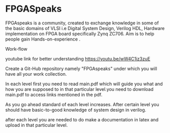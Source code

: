 # FPGASpeaks
FPGAspeaks is a community, created to exchange knowledge in some of the basic domains of VLSI i.e Digital System Design, Verilog HDL, Hardware implementation on FPGA board specifically  Zynq ZC706. Aim is to help people gain Hands-on-experience .

Work-flow

youtube link for better understanding https://youtu.be/wW4C1iz3zuE

Create a Git-Hub repository namely "FPGAspeaks" under which you will have all your work collection.

In each level first you need to read main.pdf which will guide you what and how you are supposed to in that particular level.you need to download main.pdf to access links mentioned in the pdf.

As you go ahead standard of each level increases. After certain level you should have basic-to-good knowledge of system design in verilog.

after each level you are needed to do make a documentation in latex and upload in that particular level. 
